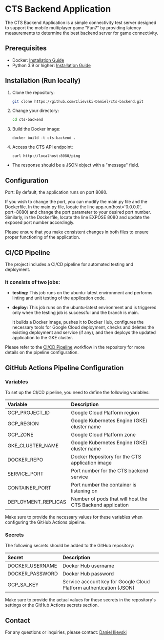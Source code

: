 # CTS Backend Application

The CTS Backend Application is a simple connectivity test server designed to support the mobile multiplayer game "Fun7" by providing latency measurements to determine the best backend server for game connectivity.

## Prerequisites

- Docker: [Installation Guide](https://docs.docker.com/get-docker/)
- Python 3.9 or higher: [Installation Guide](https://www.python.org/downloads/)

## Installation (Run locally)

1. Clone the repository:

   ```bash
   git clone https://github.com/Ilievski-Daniel/cts-backend.git
   ```

2. Change your directory:

   ```bash
   cd cts-backend
   ```

3. Build the Docker image:

    ```
    docker build -t cts-backend .
    ```

4. Access the CTS API endpoint:

    ```
    curl http://localhost:8080/ping
    ```

- The response should be a JSON object with a "message" field.

## Configuration

Port: By default, the application runs on port 8080.

If you wish to change the port, you can modify the main.py file and the Dockerfile. In the main.py file, locate the line app.run(host='0.0.0.0', port=8080) and change the port parameter to your desired port number. Similarly, in the Dockerfile, locate the line EXPOSE 8080 and update the exposed port number accordingly.

Please ensure that you make consistent changes in both files to ensure proper functioning of the application.

## CI/CD Pipeline

The project includes a CI/CD pipeline for automated testing and deployment. 

### It consists of two jobs:

- <b>testing:</b> 
    This job runs on the ubuntu-latest environment and performs linting and unit testing of the application code.

- <b>deploy:</b> 
    This job runs on the ubuntu-latest environment and is triggered only when the testing job is successful and the branch is main. 

    It builds a Docker image, pushes it to Docker Hub, configures the necessary tools for Google Cloud deployment, checks and deletes the existing deployment and service (if any), and then deploys the updated application to the GKE cluster.

Please refer to the [CI/CD Pipeline](/.github/workflows/ci_cd_pipeline.yaml) workflow in the repository for more details on the pipeline configuration.

## GitHub Actions Pipeline Configuration

### Variables

To set up the CI/CD pipeline, you need to define the following variables:

| Variable            |  Description                                              |
|:--------------------|:----------------------------------------------------------|
| GCP_PROJECT_ID      | Google Cloud Platform region                              |
| GCP_REGION          | Google Kubernetes Engine (GKE) cluster name               |
| GCP_ZONE	          | Google Cloud Platform zone                                |
| GKE_CLUSTER_NAME    | Google Kubernetes Engine (GKE) cluster name               |
| DOCKER_REPO         | Docker Repository for the CTS application image           |
| SERVICE_PORT        | Port number for the CTS backend service                   |
| CONTAINER_PORT      | Port number the container is listening on                 |
| DEPLOYMENT_REPLICAS | Number of pods that will host the CTS Backend application |

Make sure to provide the necessary values for these variables when configuring the GitHub Actions pipeline. 

### Secrets

The following secrets should be added to the GitHub repository:

| Secret          |  Description                                                       |
|:----------------|:-------------------------------------------------------------------|
| DOCKER_USERNAME | Docker Hub username                                                |
| DOCKER_PASSWORD | Docker Hub password                                                |
| GCP_SA_KEY      | Service account key for Google Cloud Platform authentication (JSON)|

Make sure to provide the actual values for these secrets in the repository's settings or the GitHub Actions secrets section.

## Contact
For any questions or inquiries, please contact: [Daniel Ilievski](https://www.linkedin.com/in/danielilievski/)